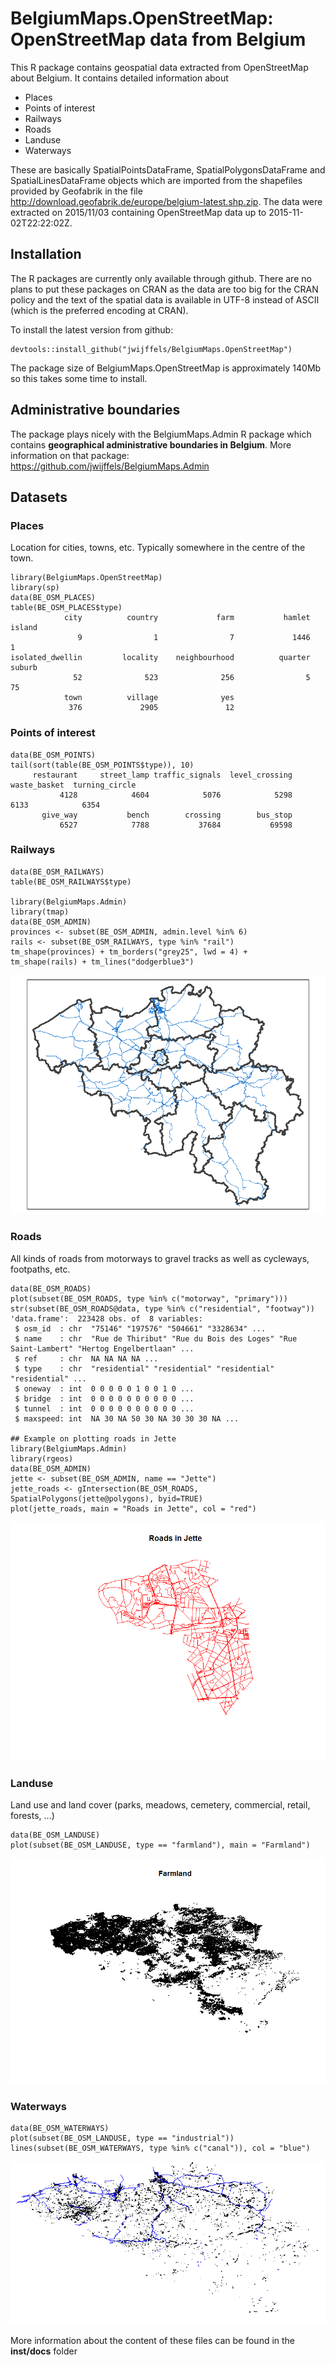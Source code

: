 # BelgiumMaps.OpenStreetMap: OpenStreetMap data from Belgium

This R package contains geospatial data extracted from OpenStreetMap about Belgium. It contains detailed information about 

* Places
* Points of interest
* Railways
* Roads
* Landuse
* Waterways

These are basically SpatialPointsDataFrame, SpatialPolygonsDataFrame and SpatialLinesDataFrame objects which are imported from the shapefiles provided by Geofabrik in the file http://download.geofabrik.de/europe/belgium-latest.shp.zip. The data were extracted on 2015/11/03 containing OpenStreetMap data up to 2015-11-02T22:22:02Z.

## Installation

The R packages are currently only available through github. There are no plans to put these packages on CRAN as the data are too big for the CRAN policy and the text of the spatial data is available in UTF-8 instead of ASCII (which is the preferred encoding at CRAN).

To install the latest version from github:
```
devtools::install_github("jwijffels/BelgiumMaps.OpenStreetMap")
```
The package size of BelgiumMaps.OpenStreetMap is approximately 140Mb so this takes some time to install.


## Administrative boundaries

The package plays nicely with the BelgiumMaps.Admin R package which contains **geographical administrative boundaries in Belgium**. More information on that package: https://github.com/jwijffels/BelgiumMaps.Admin


## Datasets

### Places

Location for cities, towns, etc. Typically somewhere in the centre of the town.

```
library(BelgiumMaps.OpenStreetMap)
library(sp)
data(BE_OSM_PLACES)
table(BE_OSM_PLACES$type)
            city          country             farm           hamlet           island 
               9                1                7             1446                1 
isolated_dwellin         locality    neighbourhood          quarter           suburb 
              52              523              256                5               75 
            town          village              yes 
             376             2905               12 

```

### Points of interest

```
data(BE_OSM_POINTS)
tail(sort(table(BE_OSM_POINTS$type)), 10)
     restaurant     street_lamp traffic_signals  level_crossing    waste_basket  turning_circle 
           4128            4604            5076            5298            6133            6354 
       give_way           bench        crossing        bus_stop 
           6527            7788           37684           69598 

```

### Railways

```
data(BE_OSM_RAILWAYS)
table(BE_OSM_RAILWAYS$type)

library(BelgiumMaps.Admin)
library(tmap) 
data(BE_OSM_ADMIN)
provinces <- subset(BE_OSM_ADMIN, admin.level %in% 6)
rails <- subset(BE_OSM_RAILWAYS, type %in% "rail")
tm_shape(provinces) + tm_borders("grey25", lwd = 4) +
tm_shape(rails) + tm_lines("dodgerblue3")
```
![OSM example railways](inst/extdata/img/example_railways.png)


### Roads

All kinds of roads from motorways to gravel tracks as well as cycleways, footpaths, etc.

```
data(BE_OSM_ROADS)
plot(subset(BE_OSM_ROADS, type %in% c("motorway", "primary")))
str(subset(BE_OSM_ROADS@data, type %in% c("residential", "footway"))
'data.frame':  223428 obs. of  8 variables:
 $ osm_id  : chr  "75146" "197576" "504661" "3328634" ...
 $ name    : chr  "Rue de Thiribut" "Rue du Bois des Loges" "Rue Saint-Lambert" "Hertog Engelbertlaan" ...
 $ ref     : chr  NA NA NA NA ...
 $ type    : chr  "residential" "residential" "residential" "residential" ...
 $ oneway  : int  0 0 0 0 0 1 0 0 1 0 ...
 $ bridge  : int  0 0 0 0 0 0 0 0 0 0 ...
 $ tunnel  : int  0 0 0 0 0 0 0 0 0 0 ...
 $ maxspeed: int  NA 30 NA 50 30 NA 30 30 30 NA ...
 
## Example on plotting roads in Jette
library(BelgiumMaps.Admin)
library(rgeos)
data(BE_OSM_ADMIN)
jette <- subset(BE_OSM_ADMIN, name == "Jette")
jette_roads <- gIntersection(BE_OSM_ROADS, SpatialPolygons(jette@polygons), byid=TRUE)
plot(jette_roads, main = "Roads in Jette", col = "red")
```
![OSM example railways](inst/extdata/img/example_roads.png)


### Landuse

Land use and land cover (parks, meadows, cemetery, commercial, retail, forests, ...)

```
data(BE_OSM_LANDUSE)
plot(subset(BE_OSM_LANDUSE, type == "farmland"), main = "Farmland")
```
![OSM example farmland](inst/extdata/img/example_farmland.png)


### Waterways

```
data(BE_OSM_WATERWAYS)
plot(subset(BE_OSM_LANDUSE, type == "industrial"))
lines(subset(BE_OSM_WATERWAYS, type %in% c("canal")), col = "blue")
```
![OSM example water/industrial](inst/extdata/img/osm_industrial.png)

More information about the content of these files can be found in the **inst/docs** folder

